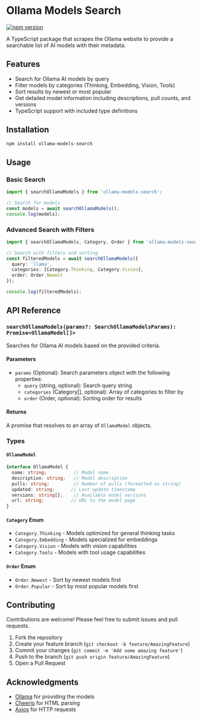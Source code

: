 # Ollama Models Search
[![npm version](https://img.shields.io/npm/v/ollama-models-search)](https://www.npmjs.com/package/ollama-models-search)

A TypeScript package that scrapes the Ollama website to provide a searchable list of AI models with their metadata.

## Features

- Search for Ollama AI models by query
- Filter models by categories (Thinking, Embedding, Vision, Tools)
- Sort results by newest or most popular
- Get detailed model information including descriptions, pull counts, and versions
- TypeScript support with included type definitions

## Installation

```bash
npm install ollama-models-search
```

## Usage

### Basic Search

```typescript
import { searchOllamaModels } from 'ollama-models-search';

// Search for models
const models = await searchOllamaModels();
console.log(models);
```

### Advanced Search with Filters

```typescript
import { searchOllamaModels, Category, Order } from 'ollama-models-search';

// Search with filters and sorting
const filteredModels = await searchOllamaModels({
  query: 'llama',
  categories: [Category.Thinking, Category.Vision],
  order: Order.Newest
});

console.log(filteredModels);
```

## API Reference

### `searchOllamaModels(params?: SearchOllamaModelsParams): Promise<OllamaModel[]>`

Searches for Ollama AI models based on the provided criteria.

#### Parameters

- `params` (Optional): Search parameters object with the following properties:
  - `query` (string, optional): Search query string
  - `categories` (Category[], optional): Array of categories to filter by
  - `order` (Order, optional): Sorting order for results

#### Returns

A promise that resolves to an array of `OllamaModel` objects.

### Types

#### `OllamaModel`

```typescript
interface OllamaModel {
  name: string;          // Model name
  description: string;   // Model description
  pulls: string;         // Number of pulls (formatted as string)
  updated: string;      // Last update timestamp
  versions: string[];    // Available model versions
  url: string;          // URL to the model page
}
```

#### `Category` Enum

- `Category.Thinking` - Models optimized for general thinking tasks
- `Category.Embedding` - Models specialized for embeddings
- `Category.Vision` - Models with vision capabilities
- `Category.Tools` - Models with tool usage capabilities

#### `Order` Enum

- `Order.Newest` - Sort by newest models first
- `Order.Popular` - Sort by most popular models first

## Contributing

Contributions are welcome! Please feel free to submit issues and pull requests.

1. Fork the repository
2. Create your feature branch (`git checkout -b feature/AmazingFeature`)
3. Commit your changes (`git commit -m 'Add some amazing feature'`)
4. Push to the branch (`git push origin feature/AmazingFeature`)
5. Open a Pull Request

## Acknowledgments

- [Ollama](https://ollama.com/) for providing the models
- [Cheerio](https://cheerio.js.org/) for HTML parsing
- [Axios](https://axios-http.com/) for HTTP requests

